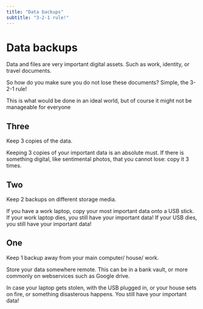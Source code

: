 ```yaml
---
title: "Data backups"
subtitle: "3-2-1 rule!"
---
```


# Data backups

Data and files are very important digital assets. Such as work, identity, or travel documents.

So how do you make sure you do not lose these documents? Simple, the 3-2-1 rule!

This is what would be done in an ideal world, but of course it might not be manageable for everyone

## Three

Keep 3 copies of the data.

Keeping 3 copies of your important data is an absolute must. If there is something digital, like sentimental photos, that you cannot lose: copy it 3 times.

## Two

Keep 2 backups on different storage media.

If you have a work laptop, copy your most important data onto a USB stick. If your work laptop dies, you still have your important data! If your USB dies, you still have your important data!

## One

Keep 1 backup away from your main computer/ house/ work.

Store your data somewhere remote. This can be in a bank vault, or more commonly on webservices such as Google drive.

In case your laptop gets stolen, with the USB plugged in, or your house sets on fire, or something disasterous happens. You still have your important data!
